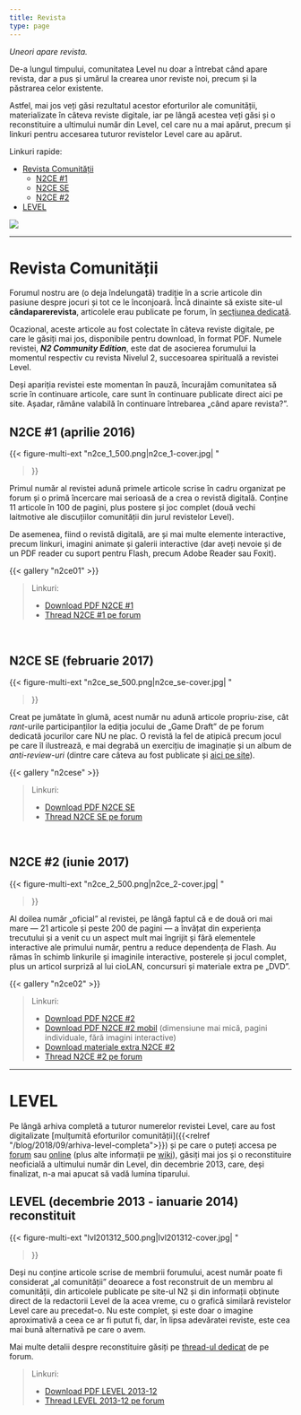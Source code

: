 ```yaml
---
title: Revista
type: page
---
```


_Uneori apare revista._

De-a lungul timpului, comunitatea Level nu doar a întrebat când apare revista, dar a pus și umărul la crearea unor reviste noi, precum și la păstrarea celor existente.

Astfel, mai jos veți găsi rezultatul acestor eforturilor ale comunității, materializate în câteva reviste digitale, iar pe lângă acestea veți găsi și o reconstituire a ultimului număr din Level, cel care nu a mai apărut, precum și linkuri pentru accesarea tuturor revistelor Level care au apărut.

Linkuri rapide:

* [Revista Comunității](#revista-comunității)
  * [N2CE #1](#n2ce-1-aprilie-2016)
  * [N2CE SE](#n2ce-se-februarie-2017)
  * [N2CE #2](#n2ce-2-iunie-2017)
* [LEVEL](#level)

![](n2ce_lvl.png)

---

# Revista Comunității

Forumul nostru are (o deja îndelungată) tradiție în a scrie articole din pasiune despre jocuri și tot ce le înconjoară. Încă dinainte să existe site-ul **cândaparerevista**, articolele erau publicate pe forum, în [secțiunea dedicată](https://forum.candaparerevista.ro/viewforum.php?f=77).

Ocazional, aceste articole au fost colectate în câteva reviste digitale, pe care le găsiți mai jos, disponibile pentru download, în format PDF. Numele revistei, **_N2 Community Edition_**, este dat de asocierea forumului la momentul respectiv cu revista Nivelul 2, succesoarea spirituală a revistei Level.

Deși apariția revistei este momentan în pauză, încurajăm comunitatea să scrie în continuare articole, care sunt în continuare publicate direct aici pe site. Așadar, rămâne valabilă în continuare întrebarea „când apare revista?”.

## N2CE #1 (aprilie 2016)

{{< figure-multi-ext
    "n2ce_1_500.png|n2ce_1-cover.jpg| "
>}}

Primul număr al revistei adună primele articole scrise în cadru organizat pe forum și o primă încercare mai serioasă de a crea o revistă digitală. Conține 11 articole în 100 de pagini, plus postere și joc complet (două vechi laitmotive ale discuțiilor comunității din jurul revistelor Level).

De asemenea, fiind o revistă digitală, are și mai multe elemente interactive, precum linkuri, imagini animate și galerii interactive (dar aveți nevoie și de un PDF reader cu suport pentru Flash, precum Adobe Reader sau Foxit).

{{< gallery "n2ce01" >}}

> Linkuri:
> 
> * [Download PDF N2CE #1](https://forum.candaparerevista.ro/n2ce/Revista%20N2CE%20%231.pdf)
> * [Thread N2CE #1 pe forum](https://forum.candaparerevista.ro/viewtopic.php?f=80&t=1264)

<br>

## N2CE SE (februarie 2017)

{{< figure-multi-ext
    "n2ce_se_500.png|n2ce_se-cover.jpg| "
>}}

Creat pe jumătate în glumă, acest număr nu adună articole propriu-zise, cât _rant_-urile participanților la ediția jocului de „Game Draft” de pe forum dedicată jocurilor care NU ne plac. O revistă la fel de atipică precum jocul pe care îl ilustrează, e mai degrabă un exercițiu de imaginație și un album de _anti-review-uri_ (dintre care câteva au fost publicate și [aici pe site](https://candaparerevista.ro/categories/antireview)).

{{< gallery "n2cese" >}}

> Linkuri:
> 
> * [Download PDF N2CE SE](https://forum.candaparerevista.ro/n2ce/Revista%20N2CE%20%23SE%20Game%20Draft.pdf)
> * [Thread N2CE SE pe forum](https://forum.candaparerevista.ro/viewtopic.php?f=80&t=1473)

<br>

## N2CE #2 (iunie 2017)

{{< figure-multi-ext
    "n2ce_2_500.png|n2ce_2-cover.jpg| "
>}}

Al doilea număr „oficial” al revistei, pe lângă faptul că e de două ori mai mare — 21 articole și peste 200 de pagini — a învățat din experiența trecutului și a venit cu un aspect mult mai îngrijit și fără elementele interactive ale primului număr, pentru a reduce dependența de Flash. Au rămas în schimb linkurile și imaginile interactive, posterele și jocul complet, plus un articol surpriză al lui cioLAN, concursuri și materiale extra pe „DVD”.

{{< gallery "n2ce02" >}}

> Linkuri:
> 
> * [Download PDF N2CE #2](https://forum.candaparerevista.ro/n2ce/Revista%20N2CE%20%232.pdf)
> * [Download PDF N2CE #2 mobil](https://forum.candaparerevista.ro/n2ce/Revista%20N2CE%20%232%20lite.pdf) (dimensiune mai mică, pagini individuale, fără imagini interactive)
> * [Download materiale extra N2CE #2](https://forum.candaparerevista.ro/n2ce/Revista%20N2CE%20%232%20DVD.zip)
> * [Thread N2CE #2 pe forum](https://forum.candaparerevista.ro/viewtopic.php?f=80&t=1580)</center>

---

# LEVEL

Pe lângă arhiva completă a tuturor numerelor revistei Level, care au fost digitalizate [mulțumită eforturilor comunității]({{<relref "/blog/2018/09/arhiva-level-completa">}}) și pe care o puteți accesa pe [forum](https://forum.candaparerevista.ro/app.php/arhiva-reviste) sau [online](http://arhiva.candaparerevista.ro/arhiva/editii.php?revista=7) (plus alte informații pe [wiki](https://wiki.candaparerevista.ro/level)), găsiți mai jos și o reconstituire neoficială a ultimului număr din Level, din decembrie 2013, care, deși finalizat, n-a mai apucat să vadă lumina tiparului.

## LEVEL (decembrie 2013 - ianuarie 2014) reconstituit

{{< figure-multi-ext
    "lvl201312_500.png|lvl201312-cover.jpg| "
>}}

Deși nu conține articole scrise de membrii forumului, acest număr poate fi considerat „al comunității” deoarece a fost reconstruit de un membru al comunității, din articolele publicate pe site-ul N2 și din informații obținute direct de la redactorii Level de la acea vreme, cu o grafică similară revistelor Level care au precedat-o. Nu este complet, și este doar o imagine aproximativă a ceea ce ar fi putut fi, dar, în lipsa adevăratei reviste, este cea mai bună alternativă pe care o avem.

Mai multe detalii despre reconstituire găsiți pe [thread-ul dedicat](https://forum.candaparerevista.ro/viewtopic.php?f=61&t=2015) de pe forum.

> Linkuri:
> 
> * [Download PDF LEVEL 2013-12](https://forum.candaparerevista.ro/n2ce/Level%202013-12%20reconstituit.pdf)
> * [Thread LEVEL 2013-12 pe forum](https://forum.candaparerevista.ro/viewtopic.php?f=61&t=2015)
